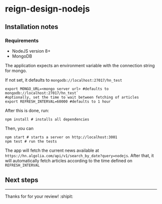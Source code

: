 # reign-design-nodejs

## Installation notes

### Requirements
- NodeJS version 8+
- MongoDB

The application expects an environment variable with the connection string for mongo.

If not set, it defaults to `mongodb://localhost:27017/hn_test`
```shell
export MONGO_URL=<mongo server url> #defaults to mongodb://localhost:27017/hn_test`
#optionally, set the time to wait between fetching of articles
export REFRESH_INTERVAL=60000 #defaults to 1 hour
```

After this is done, run:
```shell
npm install # installs all dependencies
```

Then, you can
```shell
npm start # starts a server on http://localhost:3001
npm test # run the tests
```

The app will fetch the current news available at `https://hn.algolia.com/api/v1/search_by_date?query=nodejs`.
After that, it will automatically fetch articles according to the time defined on `REFRESH_INTERVAL`

## Next steps

---------------------
Thanks for for your review! :shipit:
